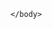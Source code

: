 <html>  
    <body>      

<script>
     const meJSON = '{"Fabricante":"Khomp", "Modelo":"IED-302", "Aplicação":"Monitoramento"}'
     const me = JSON.parse(meJSON);
     console.log(me);    
     Response.json(me);
</script>
    
    </body>
</html>
